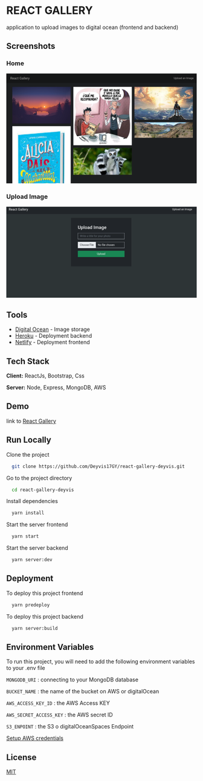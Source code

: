 # REACT GALLERY

application to upload images to digital ocean (frontend and backend)

## Screenshots

### Home

![App Home](./doc/img/home.png)

### Upload Image

![App Upload](./doc/img/upload.png)

## Tools

- [Digital Ocean](https://www.digitalocean.com/) - Image storage
- [Heroku](https://dashboard.heroku.com/) - Deployment backend
- [Netlify](https://www.netlify.com/) - Deployment frontend

## Tech Stack

**Client:** ReactJs, Bootstrap, Css

**Server:** Node, Express, MongoDB, AWS

## Demo

link to [React Gallery](https://react-gallery-d.netlify.app/)

## Run Locally

Clone the project

```bash
  git clone https://github.com/Deyvis17GY/react-gallery-deyvis.git
```

Go to the project directory

```bash
  cd react-gallery-deyvis
```

Install dependencies

```bash
  yarn install
```

Start the server frontend

```bash
  yarn start
```

Start the server backend

```bash
  yarn server:dev
```

## Deployment

To deploy this project frontend

```bash
  yarn predeploy
```

To deploy this project backend

```bash
  yarn server:build
```

## Environment Variables

To run this project, you will need to add the following environment variables to your .env file

`MONGODB_URI` : connecting to your MongoDB database

`BUCKET_NAME` : the name of the bucket on AWS or digitalOcean

`AWS_ACCESS_KEY_ID` : the AWS Access KEY

`AWS_SECRET_ACCESS_KEY` : the AWS secret ID

`S3_ENPOINT` : the S3 o digitalOceanSpaces Endpoint

[Setup AWS credentials](https://docs.aws.amazon.com/sdk-for-java/v1/developer-guide/setup-credentials.html)

## License

[MIT](https://choosealicense.com/licenses/mit/)

